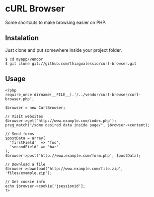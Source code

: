 # cURL Browser

  Some shortcuts to make browsing easier on PHP.

## Instalation

  Just clone and put somewhere inside your project folder.

    $ cd myapp/vendor
    $ git clone git://github.com/thiagoalessio/curl-browser.git

## Usage

    <?php
    require_once dirname(__FILE__).'/../vendor/curl-browser/curl-browser.php';
    
    $browser = new CurlBrowser;
    
    // Visit websites
    $browser->get('http://www.example.com/index.php');
    preg_match("/some desired data inside page/", $browser->content);
    
    // Send forms
    $postData = array(
      'firstField'  => 'foo',
      'secondField' => 'bar'
    );
    $browser->post('http://www.example.com/form.php', $postData);
    
    // Download a file
    $browser->download('http://www.example.com/file.zip', 'files/example.zip');
    
    // Get cookie info
    echo $browser->cookie['jsessionid'];
    ?>

